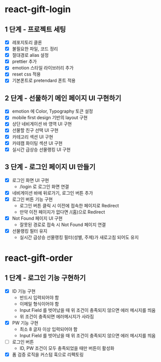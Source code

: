 # react-gift-login

## 1 단계 - 프로젝트 세팅

- [x] 레포지토리 클론
- [x] 불필요한 파일, 코드 정리
- [x] 절대경로 alias 설정
- [x] prettier 추가
- [x] emotion 스타일 라이브러리 추가
- [x] reset css 적용
- [x] 기본폰트로 pretendard 폰트 적용

## 2 단계 - 선물하기 메인 페이지 UI 구현하기

- [x] emotion 에 Color, Typography 토큰 설정
- [x] mobile first design 기반의 layout 구현
- [x] 상단 네비게이션 바 영역 UI 구현
- [x] 선물할 친구 선택 UI 구현
- [x] 카테고리 섹션 UI 구현
- [x] 카테캠 화이팅 섹션 UI 구현
- [x] 실시간 급상승 선물랭킹 UI 구현

## 3 단계 - 로그인 페이지 UI 만들기

- [x] 로그인 화면 UI 구현
  - /login 로 로그인 화면 연결
- [x] 네비게이션 바에 뒤로가기, 로그인 버튼 추가
- [x] 로그인 버튼 기능 구현
  - 로그인 버튼 클릭 시 이전에 접속한 페이지로 Redirect
  - 만약 이전 페이지가 없다면 /(홈)으로 Redirect
- [x] Not Found 페이지 UI 구현
  - 잘못된 경로로 접속 시 Not Found 페이지 연결
- [x] 선물랭킹 필터 유지
  - 실시간 급상승 선물랭킹 필터(성별, 주제)가 새로고침 되어도 유지

# react-gift-order

## 1 단계 - 로그인 기능 구현하기

- [x] ID 기능 구현
  - 반드시 입력되어야 함
  - 이메일 형식이어야 함
  - Input Field 를 벗어났을 때 위 조건이 충족되지 않으면 에러 메시지를 띄움
  - 위 조건이 충족되면 에러메시지가 사라짐
- [x] PW 기능 구현
  - 최소 8 글자 이상 입력되어야 함
  - Input Field 를 벗어났을 때 위 조건이 충족되지 않으면 에러 메시지를 띄움
- [ ] 로그인 버튼
  - ID, PW 조건이 모두 충족되었을 때만 버튼이 활성화
- [x] 폼 검증 로직을 커스텀 훅으로 리펙토링
